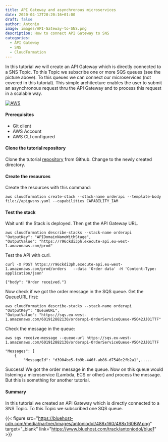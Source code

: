 ```yaml
---
title: API Gateway and asynchronous microservices
date: 2020-04-12T20:20:16+01:00
draft: false
author: Antonio
image: images/API-Gateway-to-SNS.png
description: How to connect API Gateway to SNS
categories: 
  - API Gateway
  - SNS
  - CloudFormation
---
```


In this tutorial we will create an API Gateway which is directly connected to a SNS Topic. To this Topic we subscribe one or more SQS queues (see the picture above). To this queues we can connect our microservices (not covered in this tutorial). This simple architecture enables the user to submit an asynchronous request thru the API Gateway and to process this request in a scalable way.

[![AWS](https://static.shareasale.com/image/43514/300X2503_00.jpg)](https://shareasale.com/r.cfm?b=1551034&amp;u=2310472&amp;m=43514&amp;urllink=&amp;afftrack=)

#### Prerequisites
* Git client
* AWS Account
* AWS CLI configured

#### Clone the tutorial repository
Clone the tutorial [repository](https://github.com/rmortale/cfn-apigw-tut) from Github. Change to the newly created directory.

#### Create the resources
Create the resources with this command:

    aws cloudformation create-stack --stack-name orderapi --template-body file://apigwsns.yaml --capabilities CAPABILITY_IAM

#### Test the stack
Wait until the Stack is deployed. Then get the API Gateway URL.

    aws cloudformation describe-stacks --stack-name orderapi
    "OutputKey": "APIDomainNameWithStage",
    "OutputValue": "https://r96ckdi3ph.execute-api.eu-west-1.amazonaws.com/prod"

Test the API with curl.

    curl -X POST https://r96ckdi3ph.execute-api.eu-west-1.amazonaws.com/prod/orders   --data 'Order data' -H 'Content-Type: application/json'

    {"body": "Order received."}

Now check if we got the order message in the SQS queue. Get the QueueURL first:

    aws cloudformation describe-stacks --stack-name orderapi
    "OutputKey": "QueueURL",
    "OutputValue": "https://sqs.eu-west-1.amazonaws.com/601912882130/orderapi-OrderServiceQueue-V5O42JJ01TTF"

Check the message in the queue:

    aws sqs receive-message --queue-url https://sqs.eu-west-1.amazonaws.com/601912882130/orderapi-OrderServiceQueue-V5O42JJ01TTF

    "Messages": [
        {
            "MessageId": "d3904be5-fb9b-446f-ab86-d7540c2fb2a1",.....

Success! We got the order message in the queue. Now on this queue would listening a microservice (Lambda, ECS or other) and process the message. But this is something for another tutorial.

#### Summary
In this tutorial we created an API Gateway which is directly connected to a SNS Topic. To this Topic we subscribed one SQS queue.

{{< figure src="https://bluehost-cdn.com/media/partner/images/antoniodol/488x160/488x160BW.png" target="_blank" link="https://www.bluehost.com/track/antoniodol/blue1" >}}
